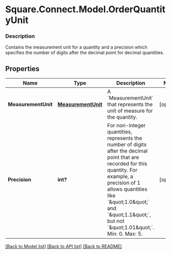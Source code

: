 # Square.Connect.Model.OrderQuantityUnit

### Description

Contains the measurement unit for a quantity and a precision which specifies the number of digits after the decimal point for decimal quantities.

## Properties

Name | Type | Description | Notes
------------ | ------------- | ------------- | -------------
**MeasurementUnit** | [**MeasurementUnit**](MeasurementUnit.md) | A &#x60;MeasurementUnit&#x60; that represents the unit of measure for the quantity. | [optional] 
**Precision** | **int?** | For non-integer quantities, represents the number of digits after the decimal point that are recorded for this quantity.  For example, a precision of 1 allows quantities like &#x60;\&quot;1.0\&quot;&#x60; and &#x60;\&quot;1.1\&quot;&#x60;, but not &#x60;\&quot;1.01\&quot;&#x60;.  Min: 0. Max: 5. | [optional] 



[[Back to Model list]](../README.md#documentation-for-models) [[Back to API list]](../README.md#documentation-for-api-endpoints) [[Back to README]](../README.md)

